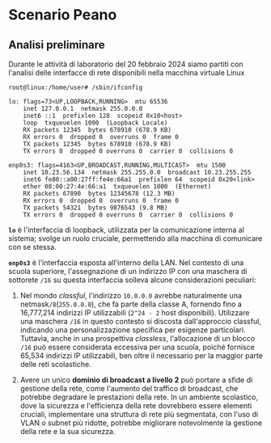 # Scenario Peano

## Analisi preliminare

Durante le attività di laboratorio del 20 febbraio 2024 siamo partiti con l'analisi delle interfacce di rete disponibili nella macchina virtuale Linux

    root@linux:/home/user# /sbin/ifconfig

    lo: flags=73<UP,LOOPBACK,RUNNING>  mtu 65536
        inet 127.0.0.1  netmask 255.0.0.0
        inet6 ::1  prefixlen 128  scopeid 0x10<host>
        loop  txqueuelen 1000  (Loopback Locale)
        RX packets 12345  bytes 678910 (678.9 KB)
        RX errors 0  dropped 0  overruns 0  frame 0
        TX packets 12345  bytes 678910 (678.9 KB)
        TX errors 0  dropped 0 overruns 0  carrier 0  collisions 0

    enp0s3: flags=4163<UP,BROADCAST,RUNNING,MULTICAST>  mtu 1500
        inet 10.23.56.134  netmask 255.255.0.0  broadcast 10.23.255.255
        inet6 fe80::a00:27ff:fe4e:66a1  prefixlen 64  scopeid 0x20<link>
        ether 08:00:27:4e:66:a1  txqueuelen 1000  (Ethernet)
        RX packets 67890  bytes 12345678 (12.3 MB)
        RX errors 0  dropped 0  overruns 0  frame 0
        TX packets 54321  bytes 9876543 (9.8 MB)
        TX errors 0  dropped 0 overruns 0  carrier 0  collisions 0

**`lo`** è l'interfaccia di loopback, utilizzata per la comunicazione interna al sistema; svolge un ruolo cruciale, permettendo alla macchina di comunicare con se stessa.

**`enp0s3`** è l'interfaccia esposta all'interno della LAN. Nel contesto di una scuola superiore, l'assegnazione di un indirizzo IP con una maschera di sottorete `/16` su questa interfaccia solleva alcune considerazioni peculiari:

1. Nel mondo *classful*, l'indirizzo `10.0.0.0` avrebbe naturalmente una netmask`/8`(`255.0.0.0`), che fa parte della classe A, fornendo fino a 16,777,214 indirizzi IP utilizzabili (`2^24 - 2` host disponibili). Utilizzare una maschera `/16` in questo contesto si discosta dall'approccio classful, indicando una personalizzazione specifica per esigenze particolari. Tuttavia, anche in una prospettiva *classless*, l'allocazione di un blocco `/16` può essere considerata eccessiva per una scuola, poiché fornisce 65,534 indirizzi IP utilizzabili, ben oltre il necessario per la maggior parte delle reti scolastiche.

2. Avere un unico **dominio di broadcast a livello 2** può portare a sfide di gestione della rete, come l'aumento del traffico di broadcast, che potrebbe degradare le prestazioni della rete. In un ambiente scolastico, dove la sicurezza e l'efficienza della rete dovrebbero essere elementi cruciali, implementare una struttura di rete più segmentata, con l'uso di VLAN o subnet più ridotte, potrebbe migliorare notevolmente la gestione della rete e la sua sicurezza.